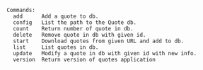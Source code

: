     Commands:
      add      Add a quote to db.
      config   List the path to the Quote db.
      count    Return number of quote in db.
      delete   Remove quote in db with given id.
      start    Download quotes from given URL and add to db.
      list     List quotes in db.
      update   Modify a quote in db with given id with new info.
      version  Return version of quotes application
